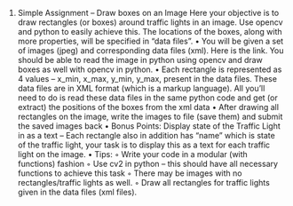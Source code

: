 1. Simple Assignment – Draw boxes on an Image
Here your objective is to draw rectangles (or boxes) around traffic lights in an image. Use opencv and 
python to easily achieve this. The locations of the boxes, along with more properties, will be specified 
in “data files”.
• You will be given a set of images (jpeg) and corresponding data files (xml). Here is the link. 
You should be able to read the image in python using opencv and draw boxes as well with 
opencv in python.
• Each rectangle is represented as 4 values – x_min, x_max, y_min, y_max, present in the data 
files. These data files are in XML format (which is a markup language). All you’ll need to do is 
read these data files in the same python code and get (or extract) the positions of the boxes from 
the xml data
• After drawing all rectangles on the image, write the images to file (save them) and submit the 
saved images back
• Bonus Points: Display state of the Traffic Light in as a text – Each rectangle also in addition has 
“name” which is state of the traffic light, your task is to display this as a text for each traffic 
light on the image.
• Tips:
◦ Write your code in a modular (with functions) fashion
◦ Use cv2 in python – this should have all necessary functions to achieve this task
◦ There may be images with no rectangles/traffic lights as well.
◦ Draw all rectangles for traffic lights given in the data files (xml files).
